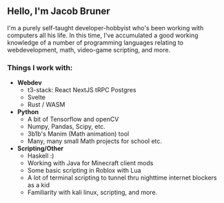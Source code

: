 ## Hello, I'm Jacob Bruner
I'm a purely self-taught developer-hobbyist who's been working with computers all his life. In this time, I've accumulated a good working knowledge of a number of programming languages relating to webdevelopment, math, video-game scripting, and more.

### Things I work with:

* **Webdev** 
  * t3-stack: React NextJS tRPC Postgres
  * Svelte
  * Rust / WASM
* **Python**
  * A bit of Tensorflow and openCV
  * Numpy, Pandas, Scipy, etc.
  * 3b1b's Manim (Math animation) tool
  * Many, many small Math projects for school etc.
* **Scripting/Other**
  * Haskell :)
  * Working with Java for Minecraft client mods
  * Some basic scripting in Roblox with Lua
  * A lot of terminal scripting to tunnel thru nighttime internet blockers as a kid
  * Familiarity with kali linux, scripting, and more.

